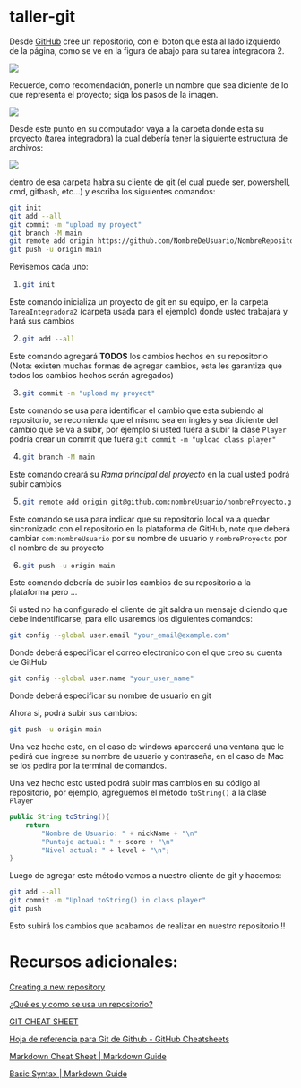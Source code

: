 # taller-git

Desde [GitHub](https://github.com/) cree un repositorio, con el boton que esta al lado izquierdo de la página, como se ve en la figura de abajo para su tarea integradora 2. 

![](/home/i2t/.config/marktext/images/2022-10-06-22-32-22-image.png)

Recuerde, como recomendación, ponerle un nombre que sea diciente de lo que representa el proyecto; siga los pasos de la imagen.

![](/home/i2t/.config/marktext/images/2022-10-06-22-39-20-image.png)

Desde este punto en su computador vaya a la carpeta donde esta su proyecto (tarea integradora) la cual debería tener la siguiente estructura de archivos: 

![](/home/i2t/.config/marktext/images/2022-10-06-22-42-31-image.png)

dentro de esa carpeta habra su cliente de git (el cual puede ser, powershell, cmd, gitbash, etc...) y escriba los siguientes comandos: 

```bash
git init
git add --all
git commit -m "upload my proyect"
git branch -M main
git remote add origin https://github.com/NombreDeUsuario/NombreRepositorio.git
git push -u origin main
```

Revisemos cada uno: 

1. ```bash
   git init
   ```

Este comando inicializa un proyecto de git en su equipo, en la carpeta `TareaIntegradora2` (carpeta usada para el ejemplo) donde usted trabajará y hará sus cambios

2. ```bash
   git add --all
   ```

Este comando agregará **TODOS** los cambios hechos en su repositorio (Nota: existen muchas formas de agregar cambios, esta les garantiza que todos los cambios hechos serán agregados)

3. ```bash
   git commit -m "upload my proyect"
   ```

Este comando se usa para identificar el cambio que esta subiendo al repositorio, se recomienda que el mismo sea en ingles y sea diciente del cambio que se va a subir, por ejemplo si usted fuera a subir la clase `Player` podría crear un commit que fuera `git commit -m "upload class player"` 



4. ```bash
   git branch -M main
   ```

Este comando creará su *Rama principal del proyecto* en la cual usted podrá subir cambios 

5. ```bash
   git remote add origin git@github.com:nombreUsuario/nombreProyecto.git
   ```

Este comando se usa para indicar que su repositorio local va a quedar sincronizado con el repositorio en la plataforma de GitHub, note que deberá cambiar `com:nombreUsuario` por su nombre de usuario y `nombreProyecto` por el nombre de su proyecto

6. ```bash
   git push -u origin main
   ```

Este comando debería de subir los cambios de su repositorio a la plataforma pero ... 

Si usted no ha configurado el cliente de git saldra un mensaje diciendo que debe indentificarse, para ello usaremos los diguientes comandos: 

```bash
git config --global user.email "your_email@example.com"
```

Donde deberá especificar el correo electronico con el que creo su cuenta de GitHub

```bash
git config --global user.name "your_user_name"
```

Donde deberá especificar su nombre de usuario en git

Ahora si, podrá subir sus cambios: 

```bash
git push -u origin main
```

Una vez hecho esto, en el caso de windows aparecerá una ventana que le pedirá que ingrese su nombre de usuario y contraseña, en el caso de Mac se los pedira por la terminal de comandos. 



Una vez hecho esto usted podrá subir mas cambios en su código al repositorio, por ejemplo, agreguemos el método `toString()` a la clase `Player` 

```java
public String toString(){
    return 
        "Nombre de Usuario: " + nickName + "\n"
        "Puntaje actual: " + score + "\n"
        "Nivel actual: " + level + "\n";
}
```

Luego de agregar este método vamos a nuestro cliente de git y hacemos: 

```bash
git add --all 
git commit -m "Upload toString() in class player"
git push
```

Esto subirá los cambios que acabamos de realizar en nuestro repositorio !!



# Recursos adicionales:

[Creating a new repository](https://docs.github.com/en/repositories/creating-and-managing-repositories/creating-a-new-repository)

[¿Qué es y como se usa un repositorio?](https://teloexplicocongatitos.com/poster/tlecg04)

[GIT CHEAT SHEET](https://education.github.com/git-cheat-sheet-education.pdf)

[Hoja de referencia para Git de Github - GitHub Cheatsheets](https://training.github.com/downloads/es_ES/github-git-cheat-sheet/)

[Markdown Cheat Sheet | Markdown Guide](https://www.markdownguide.org/cheat-sheet/)

[Basic Syntax | Markdown Guide](https://www.markdownguide.org/basic-syntax)
